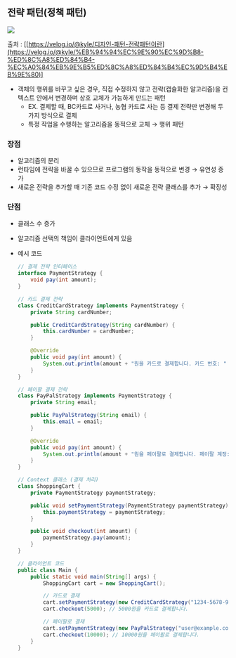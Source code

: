 ## 전략 패턴(정책 패턴)

![](https://velog.velcdn.com/images/hso07202/post/0e2df327-ef98-4ee4-803a-9e972d8ad384/image.png)

출처 : [[https://velog.io/@kyle/디자인-패턴-전략패턴이란](https://velog.io/@kyle/%EB%94%94%EC%9E%90%EC%9D%B8-%ED%8C%A8%ED%84%B4-%EC%A0%84%EB%9E%B5%ED%8C%A8%ED%84%B4%EC%9D%B4%EB%9E%80)]

- 객체의 행위를 바꾸고 싶은 경우, 직접 수정하지 않고 전략(캡슐화한 알고리즘)을 컨텍스트 안에서 변경하며  상호 교체가 가능하게 만드는 패턴
    - EX. 결제할 때, BC카드로 사거나, 농협 카드로 사는 등 결제 전략만 변경해 두 가지 방식으로 결제
    - 특정 작업을 수행하는 알고리즘을 동적으로 교체 → 행위 패턴

### 장점

- 알고리즘의 분리
- 런타임에 전략을 바꿀 수 있으므로 프로그램의 동작을 동적으로 변경 → 유연성 증가
- 새로운 전략을 추가할 때 기존 코드 수정 없이 새로운 전략 클래스를 추가 → 확장성

### 단점

- 클래스 수 증가
- 알고리즘 선택의 책임이 클라이언트에게 있음

- 예시 코드
    
    ```java
    // 결제 전략 인터페이스
    interface PaymentStrategy {
        void pay(int amount);
    }
    
    // 카드 결제 전략
    class CreditCardStrategy implements PaymentStrategy {
        private String cardNumber;
    
        public CreditCardStrategy(String cardNumber) {
            this.cardNumber = cardNumber;
        }
    
        @Override
        public void pay(int amount) {
            System.out.println(amount + "원을 카드로 결제합니다. 카드 번호: " + cardNumber);
        }
    }
    
    // 페이팔 결제 전략
    class PayPalStrategy implements PaymentStrategy {
        private String email;
    
        public PayPalStrategy(String email) {
            this.email = email;
        }
    
        @Override
        public void pay(int amount) {
            System.out.println(amount + "원을 페이팔로 결제합니다. 페이팔 계정: " + email);
        }
    }
    
    // Context 클래스 (결제 처리)
    class ShoppingCart {
        private PaymentStrategy paymentStrategy;
    
        public void setPaymentStrategy(PaymentStrategy paymentStrategy) {
            this.paymentStrategy = paymentStrategy;
        }
    
        public void checkout(int amount) {
            paymentStrategy.pay(amount);
        }
    }
    
    // 클라이언트 코드
    public class Main {
        public static void main(String[] args) {
            ShoppingCart cart = new ShoppingCart();
    
            // 카드로 결제
            cart.setPaymentStrategy(new CreditCardStrategy("1234-5678-9876-5432"));
            cart.checkout(5000); // 5000원을 카드로 결제합니다.
    
            // 페이팔로 결제
            cart.setPaymentStrategy(new PayPalStrategy("user@example.com"));
            cart.checkout(10000); // 10000원을 페이팔로 결제합니다.
        }
    }
    
    ```
    

